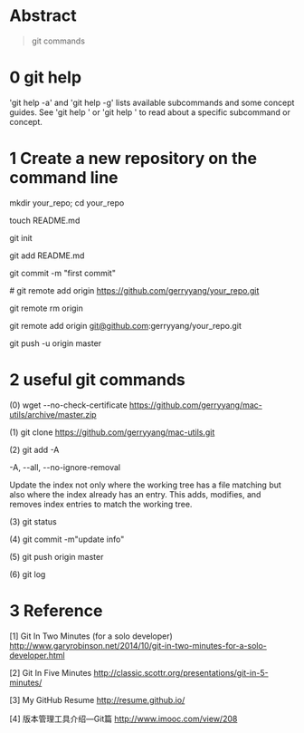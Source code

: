 
Abstract
==
> git commands


0 git help
===

'git help -a' and 'git help -g' lists available subcommands and some
concept guides. See 'git help <command>' or 'git help <concept>'
to read about a specific subcommand or concept.


1 Create a new repository on the command line
===

mkdir your_repo; cd your_repo

touch README.md

git init

git add README.md

git commit -m "first commit"

\# git remote add origin https://github.com/gerryyang/your_repo.git

git remote rm origin

git remote add origin git@github.com:gerryyang/your_repo.git

git push -u origin master


2 useful git commands
===

(0)  wget --no-check-certificate https://github.com/gerryyang/mac-utils/archive/master.zip

(1) git clone https://github.com/gerryyang/mac-utils.git

(2) git add -A

-A, --all, --no-ignore-removal

Update the index not only where the working tree has a file matching <pathspec> but also where the index already has an entry. This adds, modifies, and removes index entries to match the working tree.

(3) git status

(4) git commit -m"update info"

(5) git push origin master

(6) git log

3 Reference
===

[1] Git In Two Minutes (for a solo developer) http://www.garyrobinson.net/2014/10/git-in-two-minutes-for-a-solo-developer.html

[2] Git In Five Minutes http://classic.scottr.org/presentations/git-in-5-minutes/

[3] My GitHub Resume http://resume.github.io/

[4] 版本管理工具介绍—Git篇 http://www.imooc.com/view/208
